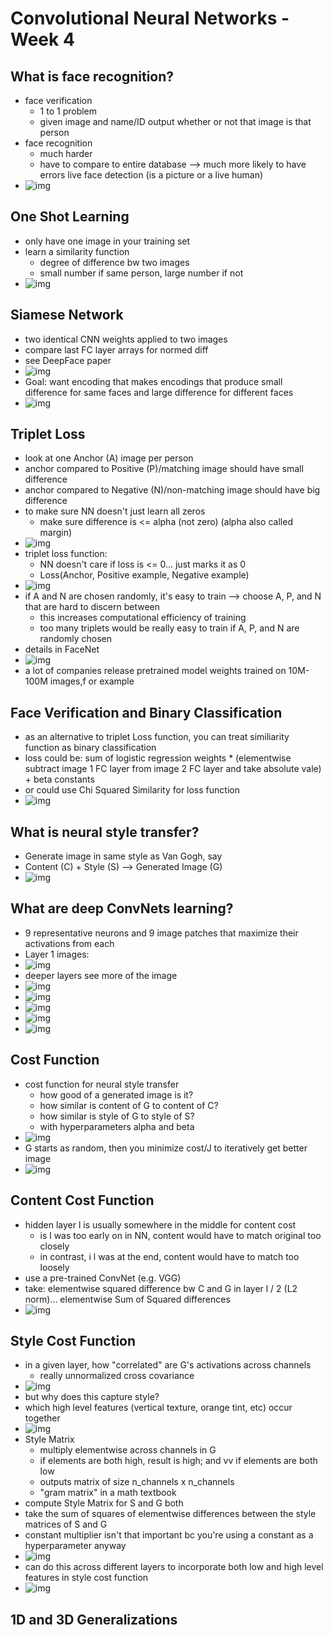 # Convolutional Neural Networks - Week 4

## What is face recognition?

- face verification
  - 1 to 1 problem
  - given image and name/ID output whether or not that image is that person
- face recognition
  - much harder
  - have to compare to entire database --> much more likely to have errors
live face detection (is a picture or a live human)
- ![img](https://github.com/chriseal/deep_learning_ai/blob/master/4_ConvolutionalNeuralNetworks/week4/4wk4_verification_vs_recognition.png)

## One Shot Learning

- only have one image in your training set
- learn a similarity function
  - degree of difference bw two images
  - small number if same person, large number if not
- ![img](https://github.com/chriseal/deep_learning_ai/blob/master/4_ConvolutionalNeuralNetworks/week4/4wk4_one_shot_learning.png)

## Siamese Network

- two identical CNN weights applied to two images 
- compare last FC layer arrays for normed diff
- see DeepFace paper
- ![img](https://github.com/chriseal/deep_learning_ai/blob/master/4_ConvolutionalNeuralNetworks/week4/4wk4_siamese_learning.png)
- Goal: want encoding that makes encodings that produce small difference for same faces and large difference for different faces
- ![img](https://github.com/chriseal/deep_learning_ai/blob/master/4_ConvolutionalNeuralNetworks/week4/4wk4_siamese_learning_goal.png)

## Triplet Loss

- look at one Anchor (A) image per person
- anchor compared to Positive (P)/matching image should have small difference
- anchor compared to Negative (N)/non-matching image should have big difference
- to make sure NN doesn't just learn all zeros
  - make sure difference is <= alpha (not zero) (alpha also called margin)
- ![img](https://github.com/chriseal/deep_learning_ai/blob/master/4_ConvolutionalNeuralNetworks/week4/4wk4_FaceNet.png)
- triplet loss function:
  - NN doesn't care if loss is <= 0... just marks it as 0
  - Loss(Anchor, Positive example, Negative example)
- ![img](https://github.com/chriseal/deep_learning_ai/blob/master/4_ConvolutionalNeuralNetworks/week4/4wk4_triplet_loss.png)
- if A and N are chosen randomly, it's easy to train
  --> choose A, P, and N that are hard to discern between
  - this increases computational efficiency of training
  - too many triplets would be really easy to train if A, P, and N are randomly chosen
- details in FaceNet
- ![img](https://github.com/chriseal/deep_learning_ai/blob/master/4_ConvolutionalNeuralNetworks/week4/4wk4_triplet_selection.png)
- a lot of companies release pretrained model weights trained on 10M-100M images,f or example

## Face Verification and Binary Classification

- as an alternative to triplet Loss function, you can treat similiarity function as binary classification
- loss could be: sum of logistic regression weights * (elementwise subtract image 1 FC layer from image 2 FC layer and take absolute vale) + beta constants
- or could use Chi Squared Similarity for loss function
- ![img](https://github.com/chriseal/deep_learning_ai/blob/master/4_ConvolutionalNeuralNetworks/week4/4wk4_similarity_function.png)

## What is neural style transfer?

- Generate image in same style as Van Gogh, say
- Content (C) + Style (S) --> Generated Image (G)
- ![img](https://github.com/chriseal/deep_learning_ai/blob/master/4_ConvolutionalNeuralNetworks/week4/4wk4_neural_style_transfer.png)

## What are deep ConvNets learning?

- 9 representative neurons and 9 image patches that maximize their activations from each
- Layer 1 images:
- ![img](https://github.com/chriseal/deep_learning_ai/blob/master/4_ConvolutionalNeuralNetworks/week4/4wk4_layer_1_images.png)
- deeper layers see more of the image
- ![img](https://github.com/chriseal/deep_learning_ai/blob/master/4_ConvolutionalNeuralNetworks/week4/4wk4_layer_1_images_big.png)
- ![img](https://github.com/chriseal/deep_learning_ai/blob/master/4_ConvolutionalNeuralNetworks/week4/4wk4_layer_2_images_big.png)
- ![img](https://github.com/chriseal/deep_learning_ai/blob/master/4_ConvolutionalNeuralNetworks/week4/4wk4_layer_3_images_big.png)
- ![img](https://github.com/chriseal/deep_learning_ai/blob/master/4_ConvolutionalNeuralNetworks/week4/4wk4_layer_4_images_big.png)
- ![img](https://github.com/chriseal/deep_learning_ai/blob/master/4_ConvolutionalNeuralNetworks/week4/4wk4_layer_5_images_big.png)

## Cost Function

- cost function for neural style transfer
  - how good of a generated image is it?
  - how similar is content of G to content of C?
  - how similar is style of G to style of S?
  - with hyperparameters alpha and beta
- ![img](https://github.com/chriseal/deep_learning_ai/blob/master/4_ConvolutionalNeuralNetworks/week4/4wk4_neural_style_transfer_cost.png)
- G starts as random, then you minimize cost/J to iteratively get better image
- ![img](https://github.com/chriseal/deep_learning_ai/blob/master/4_ConvolutionalNeuralNetworks/week4/4wk4_neural_style_transfer_gradient.png)

## Content Cost Function

- hidden layer l is usually somewhere in the middle for content cost
  - is l was too early on in NN, content would have to match original too closely
  - in contrast, i l was at the end, content would have to match too loosely
- use a pre-trained ConvNet (e.g. VGG)
- take: elementwise squared difference bw C and G in layer l / 2 (L2 norm)... elementwise Sum of Squared differences
- ![img](https://github.com/chriseal/deep_learning_ai/blob/master/4_ConvolutionalNeuralNetworks/week4/4wk4_neural_style_transfer_content_cost.png)

## Style Cost Function

- in a given layer, how "correlated" are G's activations across channels 
  - really unnormalized cross covariance
- ![img](https://github.com/chriseal/deep_learning_ai/blob/master/4_ConvolutionalNeuralNetworks/week4/4wk4_neural_style_transfer_style_cost_intro.png)
- but why does this capture style?
- which high level features (vertical texture, orange tint, etc) occur together
- ![img](https://github.com/chriseal/deep_learning_ai/blob/master/4_ConvolutionalNeuralNetworks/week4/4wk4_neural_style_transfer_style_cost_intuition.png)
- Style Matrix
  - multiply elementwise across channels in G
  - if elements are both high, result is high; and vv if elements are both low
  - outputs matrix of size n_channels x n_channels
  - "gram matrix" in a math textbook
- compute Style Matrix for S and G both
- take the sum of squares of elementwise differences between the style matrices of S and G
- constant multiplier isn't that important bc you're using a constant as a hyperparameter anyway
- ![img](https://github.com/chriseal/deep_learning_ai/blob/master/4_ConvolutionalNeuralNetworks/week4/4wk4_neural_style_transfer_style_cost_style_matrix.png)
- can do this across different layers to incorporate both low and high level features in style cost function
- ![img](https://github.com/chriseal/deep_learning_ai/blob/master/4_ConvolutionalNeuralNetworks/week4/4wk4_neural_style_transfer_style_cost_function.png)

## 1D and 3D Generalizations











